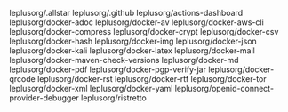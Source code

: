 leplusorg/.allstar
leplusorg/.github
leplusorg/actions-dashboard
leplusorg/docker-adoc
leplusorg/docker-av
leplusorg/docker-aws-cli
leplusorg/docker-compress
leplusorg/docker-crypt
leplusorg/docker-csv
leplusorg/docker-hash
leplusorg/docker-img
leplusorg/docker-json
leplusorg/docker-kali
leplusorg/docker-latex
leplusorg/docker-mail
leplusorg/docker-maven-check-versions
leplusorg/docker-md
leplusorg/docker-pdf
leplusorg/docker-pgp-verify-jar
leplusorg/docker-qrcode
leplusorg/docker-rst
leplusorg/docker-rtf
leplusorg/docker-tor
leplusorg/docker-xml
leplusorg/docker-yaml
leplusorg/openid-connect-provider-debugger
leplusorg/ristretto

